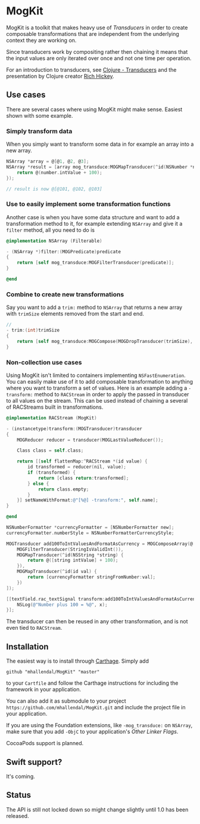 # MogKit

MogKit is a toolkit that makes heavy use of _Transducers_ in order to create composable transformations that are independent from the underlying context they are working on.

Since transducers work by compositing rather then chaining it means that the input values are only iterated over once and not one time per operation.

For an introduction to transducers, see [Clojure - Transducers](http://clojure.org/transducers) and the presentation by Clojure creator [Rich Hickey](https://www.youtube.com/watch?v=6mTbuzafcII).

## Use cases
There are several cases where using MogKit might make sense. Easiest shown with some example.

### Simply transform data
When you simply want to transform some data in for example an array into a new array.

```objective-c
NSArray *array = @[@1, @2, @3];
NSArray *result = [array mog_transduce:MOGMapTransducer(^id(NSNumber *number) {
    return @(number.intValue + 100);
});

// result is now @[@101, @102, @103]
```

### Use to easily implement some transformation functions
Another case is when you have some data structure and want to add a transformation method to it, for example extending `NSArray` and give it a `filter` method, all you need to do is

```objective-c
@implementation NSArray (Filterable)

- (NSArray *)filter:(MOGPredicate)predicate
{
    return [self mog_transduce:MOGFilterTransducer(predicate)];
}

@end
```

### Combine to create new transformations
Say you want to add a `trim:` method to `NSArray` that returns a new array with `trimSize` elements removed from the start and end.
```objective-c
// 
- trim:(int)trimSize 
{
    return [self mog_transduce:MOGCompose(MOGDropTransducer(trimSize), MOGTakeTransducer(self.count - 2 * trimSize))];
}
```

### Non-collection use cases
Using MogKit isn't limited to containers implementing `NSFastEnumeration`. You can easily make use of it to add composable transformation to anything where you want to transform a set of values. Here is an example adding a `-transform:` method to `RACStream` in order to apply the passed in transducer to all values on the stream. This can be used instead of chaining a several of RACStreams built in transformations.

```objective-c
@implementation RACStream (MogKit)

- (instancetype)transform:(MOGTransducer)transducer
{
    MOGReducer reducer = transducer(MOGLastValueReducer());

    Class class = self.class;

    return [[self flattenMap:^RACStream *(id value) {
        id transformed = reducer(nil, value);
        if (transformed) {
            return [class return:transformed];
        } else {
            return class.empty;
        }
    }] setNameWithFormat:@"[%@] -transform:", self.name];
}

@end

NSNumberFormatter *currencyFormatter = [NSNumberFormatter new];
currencyFormatter.numberStyle = NSNumberFormatterCurrencyStyle;

MOGTransducer add100ToIntValuesAndFormatAsCurrency = MOGComposeArray(@[
    MOGFilterTransducer(StringIsValidInt()),
    MOGMapTransducer(^id(NSString *string) {
        return @([string intValue] + 100);
    }),
    MOGMapTransducer(^id(id val) {
        return [currencyFormatter stringFromNumber:val];
    })
]);

[[textField.rac_textSignal transform:add100ToIntValuesAndFormatAsCurrency] subscribeNext:^(id x) {
    NSLog(@"Number plus 100 = %@", x);
}];

```

The transducer can then be reused in any other transformation, and is not even tied to `RACStream`.


## Installation
The easiest way is to install through [Carthage](https://github.com/Carthage/Carthage). Simply add

```
github "mhallendal/MogKit" "master"
```

to your `Cartfile` and follow the Carthage instructions for including the framework in your application.

You can also add it as submodule to your project `https://github.com/mhallendal/MogKit.git` and include the project file in your application.

If you are using the Foundation extensions, like `-mog_transduce:` on `NSArray`, make sure that you add `-ObjC` to your application's _Other Linker Flags_.

CocoaPods support is planned.

## Swift support?
It's coming.

## Status
The API is still not locked down so might change slightly until 1.0 has been released.
